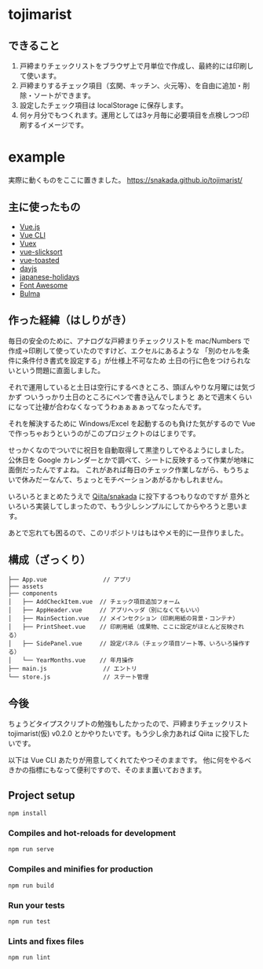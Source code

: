 # tojimarist

## できること

1. 戸締まりチェックリストをブラウザ上で月単位で作成し、最終的には印刷して使います。
2. 戸締まりするチェック項目（玄関、キッチン、火元等）、を自由に追加・削除・ソートができます。
3. 設定したチェック項目は localStorage に保存します。
4. 何ヶ月分でもつくれます。運用としては3ヶ月毎に必要項目を点検しつつ印刷するイメージです。

# example

実際に動くものをここに置きました。
https://snakada.github.io/tojimarist/

## 主に使ったもの

* [Vue.js](https://jp.vuejs.org/index.html)
* [Vue CLI](https://cli.vuejs.org/)
* [Vuex](https://vuex.vuejs.org/ja/guide/)
* [vue-slicksort](https://www.npmjs.com/package/vue-slicksort)
* [vue-toasted](https://www.npmjs.com/package/vue-toasted)
* [dayjs](https://github.com/iamkun/dayjs)
* [japanese-holidays](https://www.npmjs.com/package/japanese-holidays)
* [Font Awesome](https://fontawesome.com/)
* [Bulma](https://bulma.io/)

## 作った経緯（はしりがき）

毎日の安全のために、アナログな戸締まりチェックリストを mac/Numbers で
作成→印刷して使っていたのですけど、エクセルにあるような
「別のセルを条件に条件付き書式を設定する」が仕様上不可なため
土日の行に色をつけられないという問題に直面しました。

それで運用していると土日は空行にするべきところ、頭ぼんやりな月曜には気づかず
ついうっかり土日のところにペンで書き込んでしまうと
あとで週末くらいになって辻褄が合わなくなってうわぁぁぁぁってなったんです。

それを解決するために Windows/Excel を起動するのも負けた気がするので
Vue で作っちゃおうというのがこのプロジェクトのはじまりです。

せっかくなのでついでに祝日を自動取得して黒塗りしてやるようにしました。
公休日を Google カレンダーとかで調べて、シートに反映するって作業が地味に面倒だったんですよね。
これがあれば毎日のチェック作業しながら、もうちょいで休みだーなんて、ちょっとモチベーションあがるかもしれません。

いろいろとまとめたうえで [Qiita/snakada](https://qiita.com/snakada) に投下するつもりなのですが
意外といろいろ実装してしまったので、もう少しシンプルにしてからやろうと思います。

あとで忘れても困るので、このリポジトリはもはやメモ的に一旦作りました。

## 構成（ざっくり）

```
├── App.vue                // アプリ
├── assets
├── components
│   ├── AddCheckItem.vue  // チェック項目追加フォーム
│   ├── AppHeader.vue     // アプリヘッダ（別になくてもいい）
│   ├── MainSection.vue   // メインセクション（印刷用紙の背景・コンテナ）
│   ├── PrintSheet.vue    // 印刷用紙（成果物、ここに設定がほとんど反映される）
│   ├── SidePanel.vue     // 設定パネル（チェック項目ソート等、いろいろ操作する）
│   └── YearMonths.vue    // 年月操作
├── main.js                // エントリ
└── store.js               // ステート管理
```

## 今後

ちょうどタイプスクリプトの勉強もしたかったので、戸締まりチェックリスト
tojimarist(仮) v0.2.0 とかやりたいです。もう少し余力あれば Qiita に投下したいです。

以下は Vue CLI あたりが用意してくれてたやつそのままです。
他に何をやるべきかの指標にもなって便利ですので、そのまま置いておきます。

## Project setup
```
npm install
```

### Compiles and hot-reloads for development
```
npm run serve
```

### Compiles and minifies for production
```
npm run build
```

### Run your tests
```
npm run test
```

### Lints and fixes files
```
npm run lint
```

